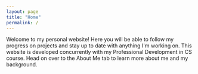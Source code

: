 ```yaml
---
layout: page
title: "Home"
permalink: /
---
```


Welcome to my personal website! Here you will be able to follow my progress on projects and stay up to date with anything I'm working on. This website is developed concurrently with my Professional Development in CS course. Head on over to the About Me tab to learn more about me and my background. 
